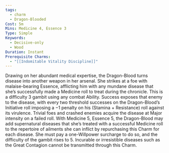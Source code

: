 ```yaml
---
tags:
  - charm
  - Dragon-Blooded
Cost: 5m
Mins: Medicine 4, Essence 3
Type: Simple
Keywords:
  - Decisive-only
  - Wood
Duration: Instant
Prerequisite Charms:
  - "[[Indomitable Vitality Discipline]]"
---
```

Drawing on her abundant medical expertise, the Dragon-Blood turns disease into another weapon in her arsenal. She strikes at a foe with malaise-bearing Essence, afflicting him with any mundane disease that she’s successfully made a Medicine roll to treat during the chronicle. This is a difficulty 3 gambit using any combat Ability. Success exposes that enemy to the disease, with every two threshold successes on the Dragon-Blood’s Initiative roll imposing a −1 penalty on his (Stamina + Resistance) roll against its virulence. Trivial foes and crashed enemies acquire the disease at Major intensity on a failed roll. With Medicine 5, Essence 5, the Dragon-Blood may add supernatural diseases that she’s treated with a successful Medicine roll to the repertoire of ailments she can inflict by repurchasing this Charm for each disease. She must pay a one-Willpower surcharge to do so, and the difficulty of the gambit rises to 5. Incurable or irresistible diseases such as the Great Contagion cannot be transmitted through this Charm.